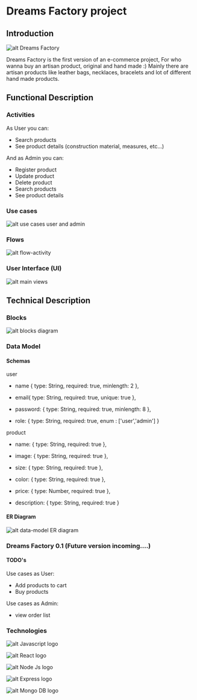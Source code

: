 # Dreams Factory project

## Introduction
![alt Dreams Factory](https://media.giphy.com/media/mCydWp2Slwt8KugwmX/giphy.gif)


Dreams Factory is the first version of an e-commerce project, 
For who wanna buy an artisan product, original and hand made :)
Mainly there are artisan products like leather bags, necklaces, bracelets and lot of different
hand made products.


## Functional Description

### Activities 
As User you can:

- Search products
- See product details (construction material, measures, etc...)


And as Admin you can:

- Register product
- Update product
- Delete product
- Search products
- See product details


### Use cases

![alt use cases user and admin](./images/use-cases.png)

### Flows

![alt flow-activity](./images/flow-activity.png)

### User Interface (UI)

![alt main views](./images/main-views.png)


## Technical Description

### Blocks

![alt blocks diagram](./images/blocks.png)

### Data Model

#### Schemas

user
- name {
    type: String,
    required: true,
    minlength: 2
},

- email{
    type: String,
        required: true,
        unique: true
    },

- password: {
        type: String,
        required: true,
        minlength: 8
    },

- role: {
        type: String,
        required: true,
        enum : ['user','admin']
    }



product
- name: {
        type: String,
        required: true
    },

- image: {
        type: String,
        required: true
    },

- size: {
        type: String,
        required: true
    },

- color: {
        type: String,
        required: true
    },

- price: {
        type: Number,
        required: true
    },

 - description: {
        type: String,
        required: true
    }



#### ER Diagram

![alt data-model ER diagram](./images/databaseERdiagram.png)

### Dreams Factory 0.1 (Future version incoming....)

#### TODO's
Use cases as User:
- Add products to cart 
- Buy products

Use cases as Admin:
- view order list




### Technologies

![alt Javascript logo](./images/logosVarios.png)

![alt React logo](./images/react-logo.png)

![alt Node Js logo](./images/nodejs-logo.png)

![alt Express logo](./images/express-logo.png)

![alt Mongo DB logo](./images/mongodb-logo.jpg)
